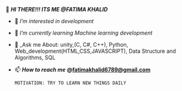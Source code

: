 👋  _**HI THERE!!! ITS ME @FATIMA KHALID**_
    
- 👀 _I’m interested in development_

- 🌱 _I’m currently learning Machine learning development_
- 💬 _Ask me About: unity,(C, C#, C++), Python, Web_development(HTML,CSS,JAVASCRIPT), Data Structure and Algorithms, SQL
- 📫 _**How to reach me**_ **@fatimakhalid6789@gmail.com**

      MOTIVATION: TRY TO LEARN NEW THINGS DAILY
<!---
fatimakhlid/fatimakhlid is a ✨ special ✨ repository because its `README.md` (this file) appears on your GitHub profile.
You can click the Preview link to take a look at your changes.
--->
